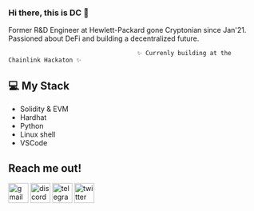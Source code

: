 ### Hi there, this is DC 👋

Former R&D Engineer at Hewlett-Packard gone Cryptonian since Jan'21. Passioned about DeFi and building a decentralized future.

                                        ✨ Currenly building at the Chainlink Hackaton ✨


## 💻 My Stack

- Solidity & EVM
- Hardhat
- Python
- Linux shell
- VSCode

## Reach me out!
[<img src='https://cdn.jsdelivr.net/npm/simple-icons@3.0.1/icons/gmail.svg' alt='gmail' height='40'>](davidcamps67@gmail.com)         [<img src='https://cdn.jsdelivr.net/npm/simple-icons@3.0.1/icons/discord.svg' alt='discord' height='40'>](https://discord.com/users/592730946164359180)    [<img src='https://cdn.jsdelivr.net/npm/simple-icons@3.0.1/icons/telegram.svg' alt='telegram' height='40'>](@fields93)     [<img src='https://cdn.jsdelivr.net/npm/simple-icons@3.0.1/icons/twitter.svg' alt='twitter' height='40'>](https://twitter.com/@fields_93)    

<!--
**fields93/fields93** is a ✨ _special_ ✨ repository because its `README.md` (this file) appears on your GitHub profile.

Here are some ideas to get you started:

- 🔭 I’m currently working on ...
- 🌱 I’m currently learning ...
- 👯 I’m looking to collaborate on ...
- 🤔 I’m looking for help with ...
- 💬 Ask me about ...
- 📫 How to reach me: ...
- 😄 Pronouns: ...
- ⚡ Fun fact: ...
-->
